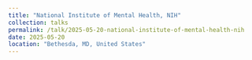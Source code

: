 ```yaml
---
title: "National Institute of Mental Health, NIH"
collection: talks
permalink: /talk/2025-05-20-national-institute-of-mental-health-nih
date: 2025-05-20
location: "Bethesda, MD, United States"
---
```

